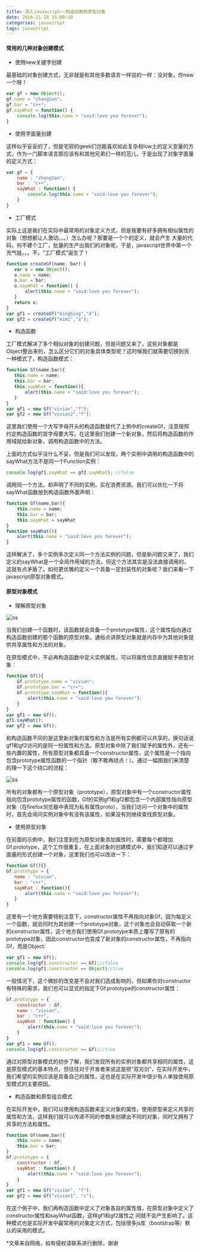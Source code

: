 ```yaml
---
title: 深入javascript——构造函数和原型对象
date: 2016-11-18 15:00:10
categories: javascript
tags: javascript
---
```


#### 常用的几种对象创建模式

* 使用new关键字创建

最基础的对象创建方式，无非就是和其他多数语言一样说的一样：没对象，你new一个呀！
```javascript
var gf = new Object();
gf.name = "zhangSan";
gf.bar = "c++";
gf.sayWhat = function() {
    console.log(this.name + "said:love you forever");
}
```

* 使用字面量创建

这样似乎妥妥的了，但是宅寂的geek们岂能喜欢如此复杂和low土的定义变量的方式，作为一门脚本语言那应该有和其他兄弟们一样的范儿，于是出现了对象字面量的定义方式：

```javascript
var gf = {
    name : "zhangSan",
    bar : "c++",
    sayWhat : function() {
        console.log(this.name + "said:love you forever");
    }
}
```

<!-- more -->
* 工厂模式

实际上这是我们在实际中最常用的对象定义方式，但是我要有好多拥有相似属性的对象（想想都让人激动。。。）怎么办呢？那要是一个个的定义，就会产生 大量的代码，何不建个工厂，批量的生产出我们的对象呢，于是，javascript世界中第一个充气娃。。。不，“工厂模式”诞生了！
 ```javascript
function createGf(name, bar) {
    var o = new Object();
    o.name = name;
    o.bar = bar;
    o.sayWhat = function() {
        alert(this.name + "said:love you forever");
    }
    return o;
}
var gf1 = createGf("bingbing","d");
var gf2 = createGf("mimi","a");
```

* 构造函数

工厂模式解决了多个相似对象的创建问题，但是问题又来了，这些对象都是Object整出来的，怎么区分它们的对象具体类型呢？这时候我们就需要切换到另一种模式了，构造函数模式：
 ```javascript
function Gf(name,bar){
    this.name = name;
    this.bar = bar;
    this.sayWhat = function(){
        alert(this.name + "said:love you forever");
    }
}
var gf1 = new Gf("vivian","f");
var gf2 = new Gf("vivian2","f");
````
这里我们使用一个大写字母开头的构造函数替代了上例中的createGf，注意按照约定构造函数的首字母要大写。在这里我们创建一个新对象，然后将构造函数的作用域赋给新对象，调用构造函数中的方法。

上面的方式似乎没什么不妥，但是我们可以发现，两个实例中调用的构造函数中的sayWhat方法不是同一个Function实例：
```javascript
console.log(gf1.sayWhat == gf2.sayWhat); //false
```

调用同一个方法，却声明了不同的实例，实在浪费资源。我们可以优化一下将sayWhat函数放到构造函数外面声明：
```javascript
function Gf(name,bar){
    this.name = name;
    this.bar = bar;
    this.sayWhat = sayWhat
}
function sayWhat(){
    alert(this.name + "said:love you forever");
}
```

这样解决了，多个实例多次定义同一个方法实例的问题，但是新问题又来了，我们定义的sayWhat是一个全局作用域的方法，但这个方法其实是没法直接调用的，这就有点矛盾了。如何更优雅的定义一个具备一定封装性的对象呢？我们来看一下javascript原型对象模式。

#### 原型对象模式

* 理解原型对象

![ss](/images/post/post2.png)

当我们创建一个函数时，该函数就会具备一个prototype属性，这个属性指向通过构造函数创建的那个函数的原型对象。通俗点讲原型对象就是内存中为其他对象提供共享属性和方法的对象。

在原型模式中，不必再构造函数中定义实例属性，可以将属性信息直接赋予原型对象：
```javascript
function Gf(){
    Gf.prototype.name = "vivian";
    Gf.prototype.bar = "c++";
    Gf.prototype.sayWhat = function(){
        alert(this.name + "said:love you forever");
    }
}
var gf1 = new Gf();
gf1.sayWhat();
var gf2 = new Gf();
```
和构造函数不同的是这里新对象的属性和方法是所有实例都可以共享的，换句话说gf1和gf2访问的是同一份属性和方法。原型对象中除了我们赋予的属性外，还有一些内置的属性，所有原型对象都具备一个constructor属性，这个属性是一个指向包含prototype属性函数的一个指针（敢不敢再绕点！）。通过一幅图我们来清楚的理一下这个绕口的流程：

![ss](/images/post/bVcG98.png)

所有的对象都有一个原型对象（prototype），原型对象中有一个constructor属性指向包含prototype属性的函数，Gf的实例gf1和gf2都包含一个内部属性指向原型对象（在firefox浏览器中表现为私有属性proto），当我们访问一个对象中的属性时，首先会询问实例对象中有没有该属性，如果没有则继续查找原型对象。

* 使用原型对象

在前面的示例中，我们注意到在为原型对象添加属性时，需要每个都增加Gf.prototype，这个工作很重复，在上面对象的创建模式中，我们知道可以通过字面量的形式创建一个对象，这里我们也可以改进一下：
 ```javascript
function Gf(){}
Gf.prototype = {
    name : "vivian",
    bar : "c++",
    sayWhat : function(){
        alert(this.name + "said:love you forever");
    }
} 
```

这里有一个地方需要特别注意下，constructor属性不再指向对象Gf，因为每定义一个函数，就会同时为其创建一个prototype对象，这个对象也会自动获取一个新的constructor属性，这个地方我们使用Gf.prototype本质上覆写了原有的prototype对象，因此constructor也变成了新对象的constructor属性，不再指向Gf，而是Object:
```javascript
var gf1 = new Gf();
console.log(gf1.constructor == Gf);//false
console.log(gf1.constructor == Object)//true
```

一般情况下，这个微妙的改变是不会对我们造成影响的，但如果你对constructor有特殊的需求，我们也可以显式的指定下Gf.prototype的constructor属性：
```javascript
Gf.prototype = {
    constructor : Gf,
    name : "vivian",
    bar : "c++",
    sayWhat : function() {
        alert(this.name + "said:love you forever");
    }
}
var gf1 = new Gf();
console.log(gf1.constructor == Gf);//true
```

通过对原型对象模式的初步了解，我们发现所有的实例对象都共享相同的属性，这是原型模式的基本特点，但往往对于开发者来说这是把“双刃剑”，在实际开发中，我们希望的实例应该是具备自己的属性，这也是在实际开发中很少有人单独使用原型模式的主要原因。

* 构造函数和原型组合模式

在实际开发中，我们可以使用构造函数来定义对象的属性，使用原型来定义共享的属性和方法，这样我们就可以传递不同的参数来创建出不同的对象，同时又拥有了共享的方法和属性。

```javascript
function Gf(name,bar){
    this.name = name;
    this.bar = bar;
}
Gf.prototype = {
    constructor : Gf,
    sayWhat : function() {
        alert(this.name + "said:love you forever");
    }
}
var gf1 = new Gf("vivian", "f");
var gf2 = new Gf("vivian1", "c");
```

在这个例子中，我们再构造函数中定义了对象各自的属性值，在原型对象中定义了constructor属性和sayWhat函数，这样gf1和gf2属性之 间就不会产生影响了。这种模式也是实际开发中最常用的对象定义方式，包括很多js库（bootstrap等）默认的采用的模式。



*文章来自网络，如有侵权请联系进行删除，谢谢